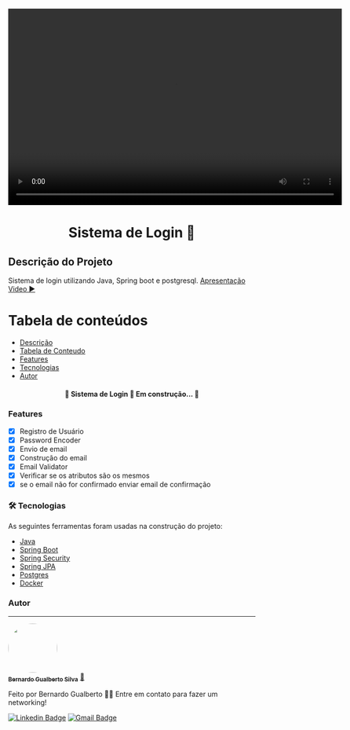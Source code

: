 <p align="center">
  <a href="#">
    <video src="https://i.imgur.com/Tv0PWuD.mp4" height="400" width="680" alt="Unform" autoplay loop />
  </a>
</p>

<h1 align="center">Sistema de Login 🧩</h1>

## Descrição do Projeto

<p id="Descricao">Sistema de login utilizando Java, Spring boot e postgresql. <a href="https://i.imgur.com/Tv0PWuD.mp4" target="_blank">Apresentação Video ▶️</a></p>

# Tabela de conteúdos

<!--ts-->

- [Descrição](#Descricao)
- [Tabela de Conteudo](#tabela-de-conteudo)
- [Features](#Features)
- [Tecnologias](#tecnologias)
- [Autor](#autor)
<!--te-->

<h4 align="center">
	🚧  Sistema de Login 🚀 Em construção...  🚧
</h4>

### Features

- [x] Registro de Usuário
- [x] Password Encoder
- [x] Envio de email
- [x] Construção do email
- [x] Email Validator
- [x] Verificar se os atributos são os mesmos
- [x] se o email não for confirmado enviar email de confirmação

### 🛠 Tecnologias

As seguintes ferramentas foram usadas na construção do projeto:

- [Java](https://docs.oracle.com/en/java/)
- [Spring Boot](https://spring.io/projects/spring-boot)
- [Spring Security](https://spring.io/projects/spring-security)
- [Spring JPA](https://spring.io/projects/spring-data-jpa)
- [Postgres](https://www.postgresql.org/)
- [Docker](https://www.docker.com/)

### Autor

---

<a href="https://github.com/BernardoDeveloper">
  <img style="border-radius: 50%;" src="https://avatars.githubusercontent.com/u/57423766?v=4" width="100px;" alt=""/>
<br />
<sub><b>Bernardo Gualberto Silva</b></sub></a> <a href="https://github.com/BernardoDeveloper" title="Bernardo">🚀</a>

Feito por Bernardo Gualberto 👋🏽 Entre em contato para fazer um networking!

[![Linkedin Badge](https://img.shields.io/badge/-Bernardo-blue?style=flat-square&logo=Linkedin&logoColor=white&https://www.linkedin.com/in/bernardo-gualberto-3129aa203/)](https://www.linkedin.com/in/bernardo-gualberto-3129aa203/)
[![Gmail Badge](https://img.shields.io/badge/-bernardogualberto8@gmail.com-c14438?style=flat-square&logo=Gmail&logoColor=white&link=mailto:bernardogualberto8@gmail.com)](mailto:bernardogualberto8@gmail.com)
